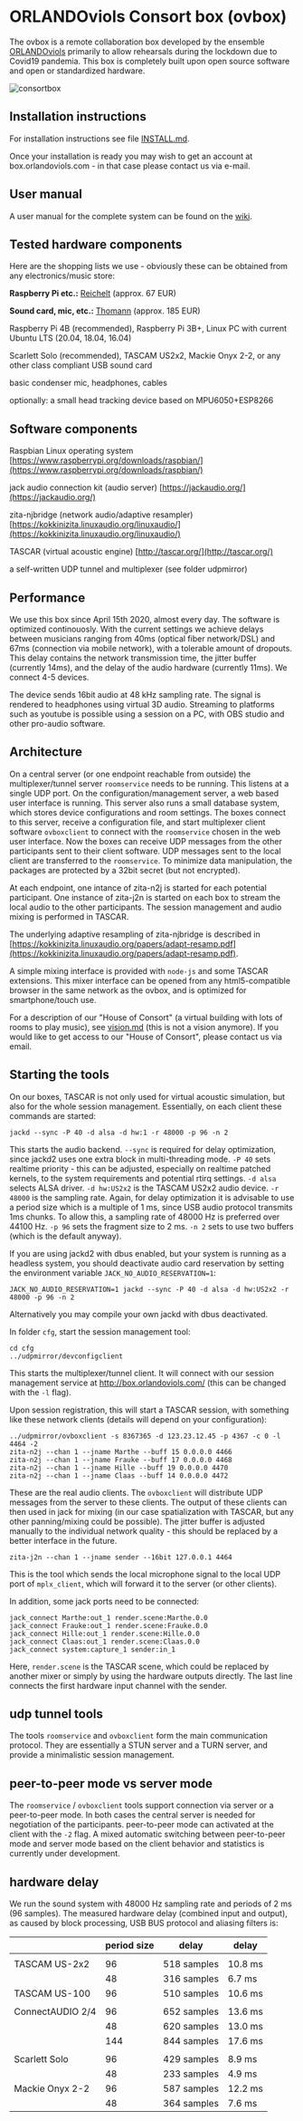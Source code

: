 # ORLANDOviols Consort box (ovbox)

The ovbox is a remote collaboration box developed by the ensemble
[ORLANDOviols](http://orlandoviols.com) primarily to allow rehearsals
during the lockdown due to Covid19 pandemia. This box is completely
built upon open source software and open or standardized hardware.

![consortbox](doc/consortbox.jpg)

## Installation instructions

For installation instructions see file [INSTALL.md](INSTALL.md).

Once your installation is ready you may wish to get an account at box.orlandoviols.com - in that case please contact us via e-mail.

## User manual

A user manual for the complete system can be found on the [wiki](https://github.com/gisogrimm/ovbox/wiki).

## Tested hardware components

Here are the shopping lists we use - obviously these can be obtained from any electronics/music store:

**Raspberry Pi etc.:** [Reichelt](https://www.reichelt.de/my/1693204) (approx. 67 EUR)

**Sound card, mic, etc.:** [Thomann](https://www.thomann.de/de/wishlist_4u_788b06e69103.html) (approx. 185 EUR)


Raspberry Pi 4B (recommended), Raspberry Pi 3B+, Linux PC with current
Ubuntu LTS (20.04, 18.04, 16.04)

Scarlett Solo (recommended), TASCAM US2x2, Mackie Onyx 2-2, or any
other class compliant USB sound card

basic condenser mic, headphones, cables

optionally: a small head tracking device based on MPU6050+ESP8266

## Software components

Raspbian Linux operating system
[https://www.raspberrypi.org/downloads/raspbian/](https://www.raspberrypi.org/downloads/raspbian/)

jack audio connection kit (audio server)
[https://jackaudio.org/](https://jackaudio.org/)

zita-njbridge (network audio/adaptive resampler)
[https://kokkinizita.linuxaudio.org/linuxaudio/](https://kokkinizita.linuxaudio.org/linuxaudio/)

TASCAR (virtual acoustic engine)
[http://tascar.org/](http://tascar.org/)

a self-written UDP tunnel and multiplexer (see folder udpmirror)

## Performance

We use this box since April 15th 2020, almost every day. The software
is optimized continouosly. With the current settings we achieve delays
between musicians ranging from 40ms (optical fiber network/DSL) and
67ms (connection via mobile network), with a tolerable amount of
dropouts. This delay contains the network transmission time, the
jitter buffer (currently 14ms), and the delay of the audio hardware
(currently 11ms). We connect 4-5 devices.

The device sends 16bit audio at 48 kHz sampling rate. The signal is
rendered to headphones using virtual 3D audio. Streaming to platforms
such as youtube is possible using a session on a PC, with OBS studio
and other pro-audio software.

## Architecture

On a central server (or one endpoint reachable from outside) the
multiplexer/tunnel server `roomservice` needs to be running. This
listens at a single UDP port. On the configuration/management server,
a web based user interface is running. This server also runs a small
database system, which stores device configurations and room settings.
The boxes connect to this server, receive a configuration file, and
start multiplexer client software `ovboxclient` to connect with the
`roomservice` chosen in the web user interface. Now the boxes can
receive UDP messages from the other participants sent to their client
software. UDP messages sent to the local client are transferred to the
`roomservice`. To minimize data manipulation, the packages are
protected by a 32bit secret (but not encrypted).

At each endpoint, one intance of zita-n2j is started for each
potential participant. One instance of zita-j2n is started on each box
to stream the local audio to the other participants. The session
management and audio mixing is performed in TASCAR.

The underlying adaptive resampling of zita-njbridge is described in
[https://kokkinizita.linuxaudio.org/papers/adapt-resamp.pdf](https://kokkinizita.linuxaudio.org/papers/adapt-resamp.pdf).

A simple mixing interface is provided with `node-js` and some TASCAR
extensions. This mixer interface can be opened from any
html5-compatible browser in the same network as the ovbox, and is
optimized for smartphone/touch use.

For a description of our "House of Consort" (a virtual building with
lots of rooms to play music), see [vision.md](doc/vision.md) (this is
not a vision anymore). If you would like to get access to our "House
of Consort", please contact us via email.


## Starting the tools

On our boxes, TASCAR is not only used for virtual acoustic simulation,
but also for the whole session management. Essentially, on each client
these commands are started:

````
jackd --sync -P 40 -d alsa -d hw:1 -r 48000 -p 96 -n 2
````

This starts the audio backend. `--sync` is required for delay
optimization, since jackd2 uses one extra block in multi-threading
mode. `-P 40` sets realtime priority - this can be adjusted,
especially on realtime patched kernels, to the system requirements and
potential rtirq settings. `-d alsa` selects ALSA driver. `-d hw:US2x2`
is the TASCAM US2x2 audio device. `-r 48000` is the sampling
rate. Again, for delay optimization it is advisable to use a period
size which is a multiple of 1 ms, since USB audio protocol transmits
1ms chunks. To allow this, a sampling rate of 48000 Hz is preferred
over 44100 Hz. `-p 96` sets the fragment size to 2 ms. `-n 2` sets to
use two buffers (which is the default anyway).

If you are using jackd2 with dbus enabled, but your system is running
as a headless system, you should deactivate audio card reservation by
setting the environment variable `JACK_NO_AUDIO_RESERVATION=1`:

````
JACK_NO_AUDIO_RESERVATION=1 jackd --sync -P 40 -d alsa -d hw:US2x2 -r 48000 -p 96 -n 2
````

Alternatively you may compile your own jackd with dbus deactivated.


In folder `cfg`, start the session management tool:
````
cd cfg
../udpmirror/devconfigclient
````

This starts the multiplexer/tunnel client. It will connect with our
session management service at http://box.orlandoviols.com/ (this can
be changed with the `-l` flag).

Upon session registration, this will start a TASCAR session, with
something like these network clients (details will depend on your
configuration):

````
../udpmirror/ovboxclient -s 8367365 -d 123.23.12.45 -p 4367 -c 0 -l 4464 -2
zita-n2j --chan 1 --jname Marthe --buff 15 0.0.0.0 4466
zita-n2j --chan 1 --jname Frauke --buff 17 0.0.0.0 4468
zita-n2j --chan 1 --jname Hille --buff 19 0.0.0.0 4470
zita-n2j --chan 1 --jname Claas --buff 14 0.0.0.0 4472
````

These are the real audio clients. The `ovboxclient` will distribute
UDP messages from the server to these clients. The output of these
clients can then used in jack for mixing (in our case spatialization
with TASCAR, but any other panning/mixing could be possible). The
jitter buffer is adjusted manually to the individual network quality -
this should be replaced by a better interface in the future.

````
zita-j2n --chan 1 --jname sender --16bit 127.0.0.1 4464
````

This is the tool which sends the local microphone signal to the local
UDP port of `mplx_client`, which will forward it to the server (or
other clients).

In addition, some jack ports need to be connected:

````
jack_connect Marthe:out_1 render.scene:Marthe.0.0
jack_connect Frauke:out_1 render.scene:Frauke.0.0
jack_connect Hille:out_1 render.scene:Hille.0.0
jack_connect Claas:out_1 render.scene:Claas.0.0
jack_connect system:capture_1 sender:in_1
````
Here, `render.scene` is the TASCAR scene, which could be replaced by
another mixer or simply by using the hardware outputs directly. The
last line connects the first hardware input channel with the sender.

## udp tunnel tools

The tools `roomservice` and `ovboxclient` form the main communication
protocol. They are essentially a STUN server and a TURN server, and
provide a minimalistic session management.

## peer-to-peer mode vs server mode

The `roomservice` / `ovboxclient` tools support connection via server
or a peer-to-peer mode. In both cases the central server is needed for
negotiation of the participants. peer-to-peer mode can activated at
the client with the `-2` flag. A mixed automatic switching between
peer-to-peer mode and server mode based on the client behavior and
statistics is currently under development.

## hardware delay

We run the sound system with 48000 Hz sampling rate and periods of 2
ms (96 samples). The measured hardware delay (combined input and
output), as caused by block processing, USB BUS protocol and aliasing
filters is:

|                  | period size | delay       | delay   |
|------------------|-------------|-------------|---------|
|                  |             |             |         |
| TASCAM US-2x2    | 96          | 518 samples | 10.8 ms |
|                  | 48          | 316 samples |  6.7 ms |
| TASCAM US-100    | 96          | 510 samples | 10.6 ms |
|                  |             |             |         |
| ConnectAUDIO 2/4 | 96          | 652 samples | 13.6 ms |
|                  | 48          | 620 samples | 13.0 ms |
|                  | 144         | 844 samples | 17.6 ms |
|                  |             |             |         |
| Scarlett Solo    | 96          | 429 samples |  8.9 ms |
|                  | 48          | 233 samples |  4.9 ms |
| Mackie Onyx 2-2  | 96          | 587 samples | 12.2 ms |
|                  | 48          | 364 samples |  7.6 ms |

